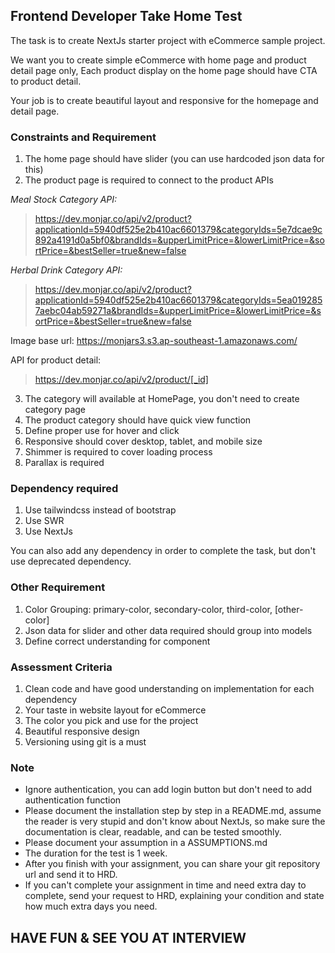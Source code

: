 ## Frontend Developer Take Home Test
The task is to create NextJs starter project with eCommerce sample project.

We want you to create simple eCommerce with home page and product detail page only, Each product display on the home page should have CTA to product detail.

Your job is to create beautiful layout and responsive for the homepage and detail page.

### Constraints and Requirement

 1. The home page should have slider (you can use hardcoded json data for this)
 2. The product page is required to connect to the product APIs
 
*Meal Stock Category API:*
> https://dev.monjar.co/api/v2/product?applicationId=5940df525e2b410ac6601379&categoryIds=5e7dcae9c892a4191d0a5bf0&brandIds=&upperLimitPrice=&lowerLimitPrice=&sortPrice=&bestSeller=true&new=false

*Herbal Drink Category API:*

> https://dev.monjar.co/api/v2/product?applicationId=5940df525e2b410ac6601379&categoryIds=5ea0192857aebc04ab59271a&brandIds=&upperLimitPrice=&lowerLimitPrice=&sortPrice=&bestSeller=true&new=false

Image base url: https://monjars3.s3.ap-southeast-1.amazonaws.com/

API for product detail:

> https://dev.monjar.co/api/v2/product/[_id]

 3. The category will available at HomePage, you don't need to create category page
 4. The product category should have quick view function
 5. Define proper use for hover and click
 6. Responsive should cover desktop, tablet, and mobile size
 7. Shimmer is required to cover loading process
 8. Parallax is required

### Dependency required
1. Use tailwindcss instead of bootstrap
2. Use SWR
3. Use NextJs

You can also add any dependency in order to complete the task, but don't use deprecated dependency.

### Other Requirement
1. Color Grouping: primary-color, secondary-color, third-color, [other-color]
2. Json data for slider and other data required should group into models
3. Define correct understanding for component

### Assessment Criteria
1. Clean code and have good understanding on implementation for each dependency
2. Your taste in website layout for eCommerce
3. The color you pick and use for the project
4. Beautiful responsive design
5. Versioning using git is a must

### Note
 - Ignore authentication, you can add login button but don't need to add authentication function
 - Please document the installation step by step in a README.md, assume the reader is very stupid and don't know about NextJs, so make sure the documentation is clear, readable, and can be tested smoothly.
 - Please document your assumption in a ASSUMPTIONS.md
 - The duration for the test is 1 week.
 - After you finish with your assignment, you can share your git repository url and send it to HRD.
 - If you can't complete your assignment in time and need extra day to complete, send your request to HRD, explaining your condition and state how much extra days you need.


## HAVE FUN & SEE YOU AT INTERVIEW

